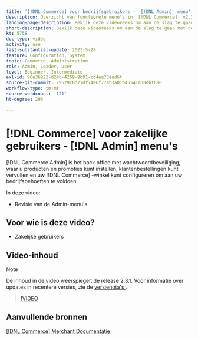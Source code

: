```yaml
---
title: '[!DNL Commerce] voor bedrijfsgebruikers -  [!DNL Admin]  menu''s'
description: Overzicht van functionele menu's in  [!DNL Commerce]  v2.3  [!DNL Admin].
landing-page-description: Bekijk deze videoreeks om aan de slag te gaan met de basisbeginselen van Adobe Commerce en om in de Admin te werken.
short-description: Bekijk deze videoreeks om aan de slag te gaan met de basisbeginselen van Adobe Commerce en om in de Admin te werken.
kt: 5758
doc-type: video
activity: use
last-substantial-update: 2023-5-28
feature: Configuration, System
topic: Commerce, Administration
role: Admin, Leader, User
level: Beginner, Intermediate
exl-id: 96e36923-d24b-4259-9b91-cd4ea73ead6f
source-git-commit: 79529c8d77df74e6f77ab3a01b45541a38dbf680
workflow-type: tm+mt
source-wordcount: '121'
ht-degree: 29%

---
```


# [!DNL Commerce] voor zakelijke gebruikers - [!DNL Admin] menu&#39;s

[!DNL Commerce Admin] is het back office met wachtwoordbeveiliging, waar u producten en promoties kunt instellen, klantenbestellingen kunt vervullen en uw [!DNL Commerce] -winkel kunt configureren om aan uw bedrijfsbehoeften te voldoen.

In deze video:

- Revisie van de Admin-menu&#39;s

## Voor wie is deze video?

- Zakelijke gebruikers

## Video-inhoud

>[!NOTE]
>
>De inhoud in de video weerspiegelt de release 2.3.1. Voor informatie over updates in recentere versies, zie de [&#x200B; versienota&#39;s &#x200B;](https://experienceleague.adobe.com/docs/commerce-operations/release/notes/overview.html?lang=nl-NL).

>[!VIDEO](https://video.tv.adobe.com/v/35942?quality=12&learn=on)

## Aanvullende bronnen

[[!DNL Commerce]  Merchant Documentatie &#x200B;](https://experienceleague.adobe.com/docs/commerce-admin/user-guides/home.html?lang=nl-NL)
